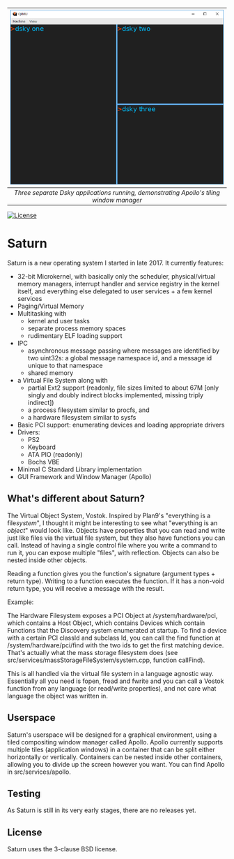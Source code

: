 | ![Latest Screenshot](https://github.com/patrick-lafferty/saturn/blob/master/screenshots/apollo%20tiles.PNG) |
| :-: |
| *Three separate Dsky applications running, demonstrating Apollo's tiling window manager* |
[![License](https://img.shields.io/badge/License-BSD%203--Clause-blue.svg)](https://opensource.org/licenses/BSD-3-Clause)

# Saturn

Saturn is a new operating system I started in late 2017. It currently features:

* 32-bit Microkernel, with basically only the scheduler, physical/virtual memory managers, interrupt handler and service registry in the kernel itself, and everything else delegated to user services + a few kernel services
* Paging/Virtual Memory
* Multitasking with 
  * kernel and user tasks
  * separate process memory spaces
  * rudimentary ELF loading support
* IPC
  * asynchronous message passing where messages are identified by two
  uint32s: a global message namespace id, and a message id unique to that namespace
  * shared memory
* a Virtual File System along with 
  * partial Ext2 support (readonly, file sizes limited to about 67M [only singly and doubly indirect blocks implemented, missing triply indirect]) 
  * a process filesystem similar to procfs, and 
  * a hardware filesystem similar to sysfs
* Basic PCI support: enumerating devices and loading appropriate drivers
* Drivers:
  * PS2
  * Keyboard
  * ATA PIO (readonly)
  * Bochs VBE
* Minimal C Standard Library implementation
* GUI Framework and Window Manager (Apollo)

## What's different about Saturn?

The Virtual Object System, Vostok. Inspired by Plan9's "everything is a file*system*", I thought it might be interesting to see what "everything is an *object*" would look like. Objects have properties that you can read and write just like files via the virtual file system, but they also have functions you can call. Instead of having a single control file where you write a command to run it, you can expose multiple "files", with reflection. Objects can also be nested inside other objects.

Reading a function gives you the function's signature (argument types + return type). Writing to a function executes the function. If it has a non-void return type, you will receive a message with the result.

Example: 

The Hardware Filesystem exposes a PCI Object at /system/hardware/pci, which contains a Host Object, which contains Devices which contain Functions that the Discovery system enumerated at startup. To find a device with a certain PCI classId and subclass Id, you can call the find function at /system/hardware/pci/find with the two ids to get the first matching device.  That's actually what the mass storage filesystem does (see src/services/massStorageFileSystem/system.cpp, function callFind).

This is all handled via the virtual file system in a language agnostic way. Essentially all you need is fopen, fread and fwrite and you can call a Vostok function from any language (or read/write properties), and not care what language the object was written in. 

## Userspace

Saturn's userspace will be designed for a graphical environment, using a tiled compositing window manager called Apollo. Apollo currently supports multiple tiles (application windows) in a container that can be split either horizontally or vertically. Containers can be nested inside other containers, allowing you to divide up the screen however you want. You can find Apollo in src/services/apollo.

## Testing

As Saturn is still in its very early stages, there are no releases yet.

## License

Saturn uses the 3-clause BSD license.